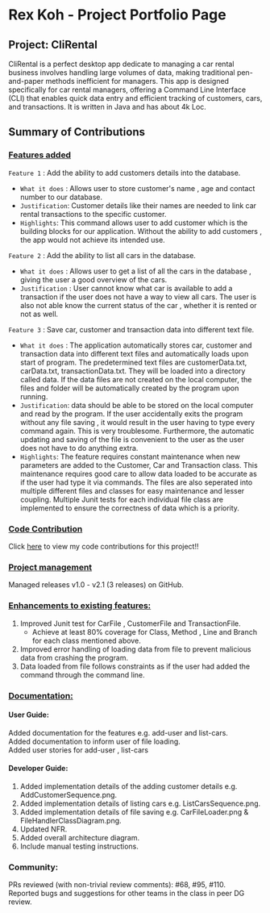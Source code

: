 # Rex Koh - Project Portfolio Page

## Project: CliRental

CliRental is a perfect desktop app dedicate to managing a car rental business involves handling large volumes
of data, making traditional pen-and-paper methods inefficient for managers. This app is designed specifically for car
rental managers, offering a Command Line Interface (CLI) that enables quick data entry and efficient tracking of
customers, cars, and transactions. It is written in Java and has about 4k Loc.

## Summary of Contributions

### <u>Features added</u>

`Feature 1` : Add the ability to add customers details into the database.

* `What it does` : Allows user to store customer's name , age and contact number to our database.
* `Justification`: Customer details like their names are needed to link car rental transactions to the specific customer.
* `Highlights`: This command allows user to add customer which is the building blocks for our application. Without the 
ability to add customers , the app would not achieve its intended use.

`Feature 2` : Add the ability to list all cars in the database.

* `What it does` : Allows user to get a list of all the cars in the database , giving the user a 
good overview of the cars.
* `Justification` : User cannot know what car is available to add a transaction if the user does not have a way to view 
all cars. The user is also not able know the current status of the car , whether it is rented or not as well.

`Feature 3` : Save car, customer and transaction data into different text file.

* `What it does` : The application automatically stores car, customer and transaction data into different text files and 
automatically loads upon start of program. The predetermined text files are customerData.txt, carData.txt,
transactionData.txt. They will be loaded into a directory called data. If the data files are not created on the local
computer, the files and folder will be automatically created by the program upon running.
* `Justification`: data should be able to be stored on the local computer and read by the program. If the user 
accidentally exits the program without any file saving , it would result in the user having to type every command again.
This is very troublesome. Furthermore, the automatic updating and saving of the file is convenient to the user as the 
user does not have to do anything extra. 
* `Highlights`: The feature requires constant maintenance when new parameters are added to the Customer, Car and 
Transaction class. This maintenance requires good care to allow data loaded to be accurate as if the user had type it 
via commands. The files are also seperated into multiple different files and classes for easy maintenance and lesser 
coupling. Multiple Junit tests for each individual file class are implemented to ensure the correctness of data which 
is a priority.

### <u>Code Contribution</u>

Click [here](https://nus-cs2113-ay2425s1.github.io/tp-dashboard/?search=rexkoh425&breakdown=true)
to view my code contributions for this project!!

### <u>Project management</u>

Managed releases v1.0 - v2.1 (3 releases) on GitHub.<br>

### <u>Enhancements to existing features:</u>

1) Improved Junit test for CarFile , CustomerFile and TransactionFile. <br>
   * Achieve at least 80% coverage for Class, Method , Line and Branch for each class mentioned above.<br>
2) Improved error handling of loading data from file to prevent malicious data from crashing the program.<br>
3) Data loaded from file follows constraints as if the user had added the command through the command line.<br>

### <u>Documentation:</u>
#### User Guide:
Added documentation for the features e.g. add-user and list-cars.<br>
Added documentation to inform user of file loading.<br>
Added user stories for add-user , list-cars<br>

#### Developer Guide:
1) Added implementation details of the adding customer details e.g. AddCustomerSequence.png.<br>
2) Added implementation details of listing cars e.g. ListCarsSequence.png.<br>
3) Added implementation details of file saving e.g. CarFileLoader.png & FileHandlerClassDiagram.png.<br>
4) Updated NFR.<br>
5) Added overall architecture diagram.<br>
6) Include manual testing instructions.<br>

### Community:
PRs reviewed (with non-trivial review comments): #68, #95, #110.<br>
Reported bugs and suggestions for other teams in the class in peer DG review.<br>
